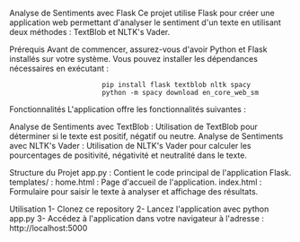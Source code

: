 Analyse de Sentiments avec Flask
Ce projet utilise Flask pour créer une application web permettant d'analyser le sentiment d'un texte en utilisant deux méthodes : TextBlob et NLTK's Vader.

Prérequis
Avant de commencer, assurez-vous d'avoir Python et Flask installés sur votre système. Vous pouvez installer les dépendances nécessaires en exécutant :

                           pip install flask textblob nltk spacy
                           python -m spacy download en_core_web_sm



Fonctionnalités
L'application offre les fonctionnalités suivantes :

Analyse de Sentiments avec TextBlob : Utilisation de TextBlob pour déterminer si le texte est positif, négatif ou neutre.
Analyse de Sentiments avec NLTK's Vader : Utilisation de NLTK's Vader pour calculer les pourcentages de positivité, négativité et neutralité dans le texte.


Structure du Projet
app.py : Contient le code principal de l'application Flask.
templates/ :
home.html : Page d'accueil de l'application.
index.html : Formulaire pour saisir le texte à analyser et affichage des résultats.



Utilisation
1- Clonez ce repository 
2- Lancez l'application avec python app.py
3- Accédez à l'application dans votre navigateur à l'adresse : http://localhost:5000
